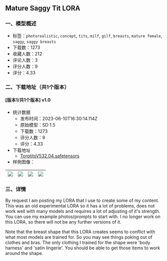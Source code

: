 ## Mature Saggy Tit LORA
### 一、模型概述

- 标签：`photorealistic`, `concept`, `tits`, `milf`, `gilf`, `breasts`, `mature female`, `saggy`, `saggy breasts`
- 下载数：1273
- 收藏人数：212
- 评论人数：3
- 评分人数：9
- 评分：4.33

### 二、下载地址（共1个版本）

#### [版本1/共1个版本] v1.0

- 统计数据
  - 发布时间：2023-06-10T16:30:14.114Z
  - 原始模型：SD 1.5
  - 下载数：1273
  - 评分人数：9
  - 评分：4.33
- 下载地址
  - [TorptitsV532.04.safetensors](https://civitai.com/api/download/models/93165)
- 样例图像：

| <img src="https://image.civitai.com/xG1nkqKTMzGDvpLrqFT7WA/c46a8f7e-26de-44bd-ac53-eb1aa0eee563/width=450/1098525.jpeg" /> | <img src="https://image.civitai.com/xG1nkqKTMzGDvpLrqFT7WA/c07b9f53-c2a6-46e7-9982-5d78db1594bd/width=450/1098533.jpeg" /> | <img src="https://image.civitai.com/xG1nkqKTMzGDvpLrqFT7WA/ea28726b-0edc-40dd-b266-8b529dcc9e07/width=450/1098531.jpeg" /> | <img src="https://image.civitai.com/xG1nkqKTMzGDvpLrqFT7WA/917f4d33-325d-40e4-8657-05e5162c1338/width=450/1098532.jpeg" /> |
| ---- | ---- | ---- | ---- |


### 三、详情
<p>By request I am posting my LORA that I use to create some of my content. This was an old experimental LORA so it has a lot of problems, does not work well with many models and requires a lot of adjusting of it's strength. You can use my example photos/prompts to start with. I no longer work on this LORA, so there will not be any further versions of it.</p><p></p><p>Note that the  breast shape that this LORA creates seems to conflict with what most models are trained for. So you may see things poking out of clothes and bras. The only clothing I trained for the shape were 'body harness' and 'satin lingerie'. You should be able to get those items to work around the shape. </p><p></p>